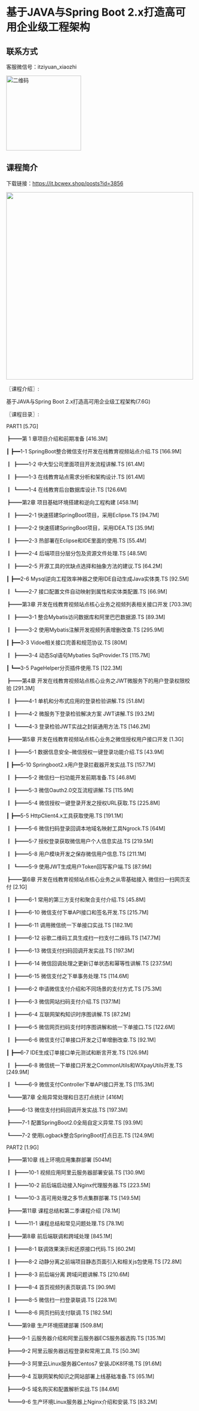 # 基于JAVA与Spring Boot 2.x打造高可用企业级工程架构

## 联系方式

客服微信号：itziyuan_xiaozhi

<img src="https://ziyuanyun.oss-cn-guangzhou.aliyuncs.com/common/20240614073449/666b82192834a.jpg" width="200" height="200" alt="二维码">

## 课程简介

下载链接：https://it.bcwex.shop/posts?id=3856

<img src="https://ziyuanyun.oss-cn-guangzhou.aliyuncs.com/yun/20240515185358/664494460a21b.jpg" width="500" alt="">

  〖课程介绍〗:

 基于JAVA与Spring Boot 2.x打造高可用企业级工程架构(7.6G)

 〖课程目录〗:

  

 PART1 [5.7G]

 ┣━━第 1 章项目介绍和前期准备 [416.3M]

 ┃ ┣━━1-1 SpringBoot整合微信支付开发在线教育视频站点介绍.TS [166.9M]

 ┃ ┣━━1-2 中大型公司里面项目开发流程讲解.TS [61.4M]

 ┃ ┣━━1-3 在线教育站点需求分析和架构设计.TS [61.4M]

 ┃ ┗━━1-4 在线教育后台数据库设计.TS [126.6M]

 ┣━━第2章 项目基础环境搭建和逆向工程构建 [458.1M]

 ┃ ┣━━2-1 快速搭建SpringBoot项目，采用Eclipse.TS [94.7M]

 ┃ ┣━━2-2 快速搭建SpringBoot项目，采用IDEA.TS [35.9M]

 ┃ ┣━━2-3 热部署在Eclipse和IDE里面的使用.TS [55.4M]

 ┃ ┣━━2-4 后端项目分层分包及资源文件处理.TS [48.5M]

 ┃ ┣━━2-5 开源工具的优缺点选择和抽象方法的建议.TS [64.2M]

 ┃ ┣━━2-6 Mysql逆向工程效率神器之使用IDE自动生成Java实体类.TS [92.5M]

 ┃ ┗━━2-7 接口配置文件自动映射到属性和实体类配置.TS [66.9M]

 ┣━━第3章 开发在线教育视频站点核心业务之视频列表相关接口开发 [703.3M]

 ┃ ┣━━3-1 整合Mybatis访问数据库和阿里巴巴数据源.TS [89.3M]

 ┃ ┣━━3-2 使用Mybatis注解开发视频列表增删改查.TS [295.9M]

 ┃ ┣━━3-3 Vidoe相关接口完善和规范协议.TS [80M]

 ┃ ┣━━3-4 动态Sql语句Mybaties SqlProvider.TS [115.7M]

 ┃ ┗━━3-5 PageHelper分页插件使用.TS [122.3M]

 ┣━━第4章 开发在线教育视频站点核心业务之JWT微服务下的用户登录权限校验 [291.3M]

 ┃ ┣━━4-1 单机和分布式应用的登录检验讲解.TS [51.8M]

 ┃ ┣━━4-2 微服务下登录检验解决方案 JWT讲解.TS [93.2M]

 ┃ ┗━━4-3 登录检验JWT实战之封装通用方法.TS [146.2M]

 ┣━━第5章 开发在线教育视频站点核心业务之微信授权用户接口开发 [1.3G]

 ┃ ┣━━5-1 数据信息安全&#8211;微信授权一键登录功能介绍.TS [43.9M]

 ┃ ┣━━5-10 Springboot2.x用户登录拦截器开发实战.TS [157.7M]

 ┃ ┣━━5-2 微信扫一扫功能开发前期准备.TS [46.8M]

 ┃ ┣━━5-3 微信Oauth2.0交互流程讲解.TS [115.9M]

 ┃ ┣━━5-4 微信授权一键登录开发之授权URL获取.TS [225.8M]

 ┃ ┣━━5-5 HttpClient4.x工具获取使用.TS [191.1M]

 ┃ ┣━━5-6 微信扫码登录回调本地域名映射工具Ngrock.TS [64M]

 ┃ ┣━━5-7 授权登录获取微信用户个人信息实战.TS [219.5M]

 ┃ ┣━━5-8 用户模块开发之保存微信用户信息.TS [211.1M]

 ┃ ┗━━5-9 使用JWT生成用户Token回写客户端.TS [87.9M]

 ┣━━第6章 开发在线教育视频站点核心业务之从零基础接入 微信扫一扫网页支付 [2.1G]

 ┃ ┣━━6-1 常用的第三方支付和聚合支付介绍.TS [45.8M]

 ┃ ┣━━6-10 微信支付下单API接口和签名开发.TS [215.7M]

 ┃ ┣━━6-11 调用微信统一下单接口实战.TS [182.1M]

 ┃ ┣━━6-12 谷歌二维码工具生成扫一扫支付二维码.TS [147.7M]

 ┃ ┣━━6-13 微信支付扫码回调开发实战.TS [197.3M]

 ┃ ┣━━6-14 微信回调处理之更新订单状态和幂等性讲解.TS [237.5M]

 ┃ ┣━━6-15 微信支付之下单事务处理.TS [114.6M]

 ┃ ┣━━6-2 申请微信支付介绍和不同场景的支付方式.TS [75.3M]

 ┃ ┣━━6-3 微信网站扫码支付介绍.TS [137.1M]

 ┃ ┣━━6-4 互联网架构知识时序图讲解.TS [87.2M]

 ┃ ┣━━6-5 微信网页扫码支付时序图讲解和统一下单接口.TS [122.6M]

 ┃ ┣━━6-6 微信支付订单接口开发之订单增删改查.TS [92.1M]

 ┃ ┣━━6-7 IDE生成订单接口单元测试和断言开发.TS [126.9M]

 ┃ ┣━━6-8 微信统一下单接口开发之CommonUtils和WXpayUtils开发.TS [249.9M]

 ┃ ┗━━6-9 微信支付Controller下单API接口开发.TS [115.3M]

 ┗━━第7章 全局异常处理和日志打点统计 [416M]

 ┣━━6-13 微信支付扫码回调开发实战.TS [197.3M]

 ┣━━7-1 配置SpringBoot2.0全局自定义异常.TS [93.9M]

 ┗━━7-2 使用Logback整合SpringBoot打点日志.TS [124.9M]

 PART2 [1.9G]

 ┣━━第10章 线上环境应用集群部署 [504M]

 ┃ ┣━━10-1 视频应用阿里云服务器部署安装.TS [130.9M]

 ┃ ┣━━10-2 前后端启动接入Nginx代理服务器.TS [223.5M]

 ┃ ┗━━10-3 高可用处理之多节点集群部署.TS [149.5M]

 ┣━━第11章 课程总结和第二季课程介绍 [78.1M]

 ┃ ┗━━11-1 课程总结和常见问题处理.TS [78.1M]

 ┣━━第8章 前后端联调和跨域处理 [845.1M]

 ┃ ┣━━8-1 联调效果演示和还原接口代码.TS [60.2M]

 ┃ ┣━━8-2 动静分离之前端项目静态页面引入和相关js包使用.TS [72.8M]

 ┃ ┣━━8-3 前后端分离 跨域问题讲解.TS [210.6M]

 ┃ ┣━━8-4 首页视频列表页联调.TS [90.9M]

 ┃ ┣━━8-5 微信扫一扫登录联调.TS [228.1M]

 ┃ ┗━━8-6 网页扫码支付联调.TS [182.5M]

 ┗━━第9章 生产环境搭建部署 [509.8M]

 ┣━━9-1 云服务器介绍和阿里云服务器ECS服务器选购.TS [135.1M]

 ┣━━9-2 阿里云服务器远程登录和常用工具.TS [50.3M]

 ┣━━9-3 阿里云Linux服务器Centos7 安装JDK8环境.TS [91.6M]

 ┣━━9-4 互联网架构知识之网站部署上线基础准备.TS [65.1M]

 ┣━━9-5 域名购买和配置解析实战.TS [84.6M]

 ┗━━9-6 生产环境Linux服务器上Nginx介绍和安装.TS [83.2M] 

  